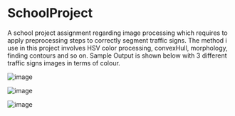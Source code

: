 # SchoolProject
A school project assignment regarding image processing which requires to apply preprocessing steps to correctly segment traffic signs.
The method i use in this project involves HSV color processing, convexHull, morphology, finding contours and so on.
Sample Output is shown below with 3 different traffic signs images in terms of colour.

![image](https://github.com/Doomjo/SchoolProject/assets/112203456/b227dc15-3a14-4966-84dc-7a1fff0220d3)

![image](https://github.com/Doomjo/SchoolProject/assets/112203456/edbcb5cd-2dfa-4b5a-a6e9-dc8e73a80ef3)

![image](https://github.com/Doomjo/SchoolProject/assets/112203456/5ea6d904-c8ee-49fa-9e4e-b51868e720d7)
